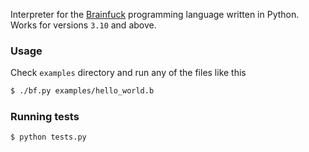 Interpreter for the [Brainfuck](https://esolangs.org/wiki/Brainfuck) programming language written in Python. Works for versions `3.10` and above.

### Usage

Check `examples` directory and run any of the files like this

```bash
$ ./bf.py examples/hello_world.b
```

### Running tests

```bash
$ python tests.py
```
